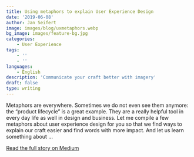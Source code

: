 ```yaml
---
title: Using metaphors to explain User Experience Design
date: '2019-06-08'
author: Jan Seifert
image: images/blog/uxmetaphors.webp
bg_image: images/feature-bg.jpg
categories:
    - User Experience
tags:
    - ''
    - ''
languages:
    - English
description: 'Communicate your craft better with imagery'
draft: false
type: writing
---
```



Metaphors are everywhere. Sometimes we do not even see them anymore: the “product lifecycle” is a great example. They are a really helpful tool in every day life as well in design and business. Let me compile a few metaphors about user experience design for you so that we find ways to explain our craft easier and find words with more impact. And let us learn something about ...
</p>

<a class="btn btn-main" href="https://medium.com/@jan.seifert/using-metaphors-to-explain-user-experience-design-5e4f00fd2c60?source=friends_link&sk=83855ab900d69ef2b86ad178dacb33a3">Read the full story on Medium</a>


